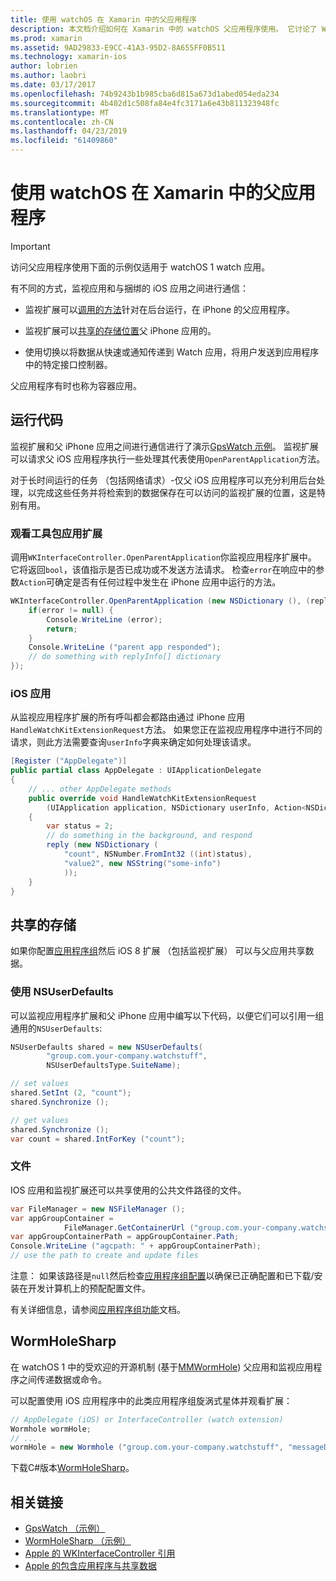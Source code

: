 ```yaml
---
title: 使用 watchOS 在 Xamarin 中的父应用程序
description: 本文档介绍如何在 Xamarin 中的 watchOS 父应用程序使用。 它讨论了 WatchKit 应用扩展、 iOS 应用、 共享的存储，和的详细信息。
ms.prod: xamarin
ms.assetid: 9AD29833-E9CC-41A3-95D2-8A655FF0B511
ms.technology: xamarin-ios
author: lobrien
ms.author: laobri
ms.date: 03/17/2017
ms.openlocfilehash: 74b9243b1b985cba6d815a673d1abed054eda234
ms.sourcegitcommit: 4b402d1c508fa84e4fc3171a6e43b811323948fc
ms.translationtype: MT
ms.contentlocale: zh-CN
ms.lasthandoff: 04/23/2019
ms.locfileid: "61409860"
---
```

# <a name="working-with-the-watchos-parent-application-in-xamarin"></a>使用 watchOS 在 Xamarin 中的父应用程序

> [!IMPORTANT]
> 访问父应用程序使用下面的示例仅适用于 watchOS 1 watch 应用。


有不同的方式，监视应用和与捆绑的 iOS 应用之间进行通信：

- 监视扩展可以[调用的方法](#code)针对在后台运行，在 iPhone 的父应用程序。

- 监视扩展可以[共享的存储位置](#storage)父 iPhone 应用的。

- 使用切换以将数据从快速或通知传递到 Watch 应用，将用户发送到应用程序中的特定接口控制器。

父应用程序有时也称为容器应用。


<a name="code" />

## <a name="run-code"></a>运行代码

监视扩展和父 iPhone 应用之间进行通信进行了演示[GpsWatch 示例](https://developer.xamarin.com/samples/GpsWatch)。
监视扩展可以请求父 iOS 应用程序执行一些处理其代表使用`OpenParentApplication`方法。

对于长时间运行的任务 （包括网络请求）-仅父 iOS 应用程序可以充分利用后台处理，以完成这些任务并将检索到的数据保存在可以访问的监视扩展的位置，这是特别有用。



### <a name="watch-kit-app-extension"></a>观看工具包应用扩展

调用`WKInterfaceController.OpenParentApplication`你监视应用程序扩展中。 它将返回`bool`，该值指示是否已成功或不发送方法请求。 检查`error`在响应中的参数`Action`可确定是否有任何过程中发生在 iPhone 应用中运行的方法。

```csharp
WKInterfaceController.OpenParentApplication (new NSDictionary (), (replyInfo, error) => {
    if(error != null) {
        Console.WriteLine (error);
        return;
    }
    Console.WriteLine ("parent app responded");
    // do something with replyInfo[] dictionary
});
```


### <a name="ios-app"></a>iOS 应用

从监视应用程序扩展的所有呼叫都会都路由通过 iPhone 应用`HandleWatchKitExtensionRequest`方法。
如果您正在监视应用程序中进行不同的请求，则此方法需要查询`userInfo`字典来确定如何处理该请求。


```csharp
[Register ("AppDelegate")]
public partial class AppDelegate : UIApplicationDelegate
{
    // ... other AppDelegate methods
    public override void HandleWatchKitExtensionRequest
        (UIApplication application, NSDictionary userInfo, Action<NSDictionary> reply)
    {
        var status = 2;
        // do something in the background, and respond
        reply (new NSDictionary (
            "count", NSNumber.FromInt32 ((int)status),
            "value2", new NSString("some-info")
            ));
    }
}
```


<a name="storage" />

## <a name="shared-storage"></a>共享的存储

如果你配置[应用程序组](~/ios/watchos/app-fundamentals/app-groups.md)然后 iOS 8 扩展 （包括监视扩展） 可以与父应用共享数据。

<a name="nsuserdefaults" />

### <a name="nsuserdefaults"></a>使用 NSUserDefaults

可以监视应用程序扩展和父 iPhone 应用中编写以下代码，以便它们可以引用一组通用的`NSUserDefaults`:

```csharp
NSUserDefaults shared = new NSUserDefaults(
        "group.com.your-company.watchstuff",
        NSUserDefaultsType.SuiteName);

// set values
shared.SetInt (2, "count");
shared.Synchronize ();

// get values
shared.Synchronize ();
var count = shared.IntForKey ("count");
```

<a name="files" />

### <a name="files"></a>文件

IOS 应用和监视扩展还可以共享使用的公共文件路径的文件。

```csharp
var FileManager = new NSFileManager ();
var appGroupContainer =
            FileManager.GetContainerUrl ("group.com.your-company.watchstuff");
var appGroupContainerPath = appGroupContainer.Path;
Console.WriteLine ("agcpath: " + appGroupContainerPath);
// use the path to create and update files
```

注意： 如果该路径是`null`然后检查[应用程序组配置](~/ios/watchos/app-fundamentals/app-groups.md)以确保已正确配置和已下载/安装在开发计算机上的预配配置文件。

有关详细信息，请参阅[应用程序组功能](~/ios/deploy-test/provisioning/capabilities/app-groups-capabilities.md)文档。

## <a name="wormholesharp"></a>WormHoleSharp

在 watchOS 1 中的受欢迎的开源机制 (基于[MMWormHole](https://github.com/mutualmobile/MMWormhole)) 父应用和监视应用程序之间传递数据或命令。

可以配置使用 iOS 应用程序中的此类应用程序组旋涡式星体并观看扩展：

```csharp
// AppDelegate (iOS) or InterfaceController (watch extension)
Wormhole wormHole;
// ...
wormHole = new Wormhole ("group.com.your-company.watchstuff", "messageDir");
```

下载C#版本[WormHoleSharp](https://github.com/Clancey/WormHoleSharp)。



## <a name="related-links"></a>相关链接

- [GpsWatch （示例）](https://developer.xamarin.com/samples/monotouch/watchOS/WatchKitCatalog/)
- [WormHoleSharp （示例）](https://github.com/Clancey/WormHoleSharp)
- [Apple 的 WKInterfaceController 引用](https://developer.apple.com/library/prerelease/ios/documentation/WatchKit/Reference/WKInterfaceController_class/index.html#//apple_ref/occ/clm/WKInterfaceController/openParentApplication:reply:)
- [Apple 的包含应用程序与共享数据](https://developer.apple.com/library/ios/documentation/General/Conceptual/ExtensibilityPG/ExtensionScenarios.html)
